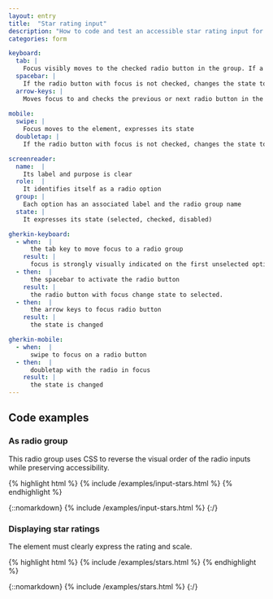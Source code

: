```yaml
---
layout: entry
title:  "Star rating input"
description: "How to code and test an accessible star rating input for Web"
categories: form

keyboard:
  tab: |
    Focus visibly moves to the checked radio button in the group. If a radio button is not checked, focus moves to the first radio button in the group.
  spacebar: |
    If the radio button with focus is not checked, changes the state to checked.  Otherwise, does nothing.
  arrow-keys: |
    Moves focus to and checks the previous or next radio button in the group
        
mobile:
  swipe: |
    Focus moves to the element, expresses its state
  doubletap: |
    If the radio button with focus is not checked, changes the state to checked. Otherwise, does nothing.

screenreader:
  name:  |
    Its label and purpose is clear
  role:  |
    It identifies itself as a radio option
  group: |
    Each option has an associated label and the radio group name
  state: |
    It expresses its state (selected, checked, disabled)

gherkin-keyboard: 
  - when:  |
      the tab key to move focus to a radio group
    result: |
      focus is strongly visually indicated on the first unselected option or the selected option
  - then:  |
      the spacebar to activate the radio button
    result: |
      the radio button with focus change state to selected.
  - then:  |
      the arrow keys to focus radio button
    result: |
      the state is changed

gherkin-mobile:
  - when:  |
      swipe to focus on a radio button
  - then:  |
      doubletap with the radio in focus
    result: |
      the state is changed
---
```


## Code examples

### As radio group

This radio group uses CSS to reverse the visual order of the radio inputs while preserving accessibility.

{% highlight html %}
{% include /examples/input-stars.html %}
{% endhighlight %}

{::nomarkdown}
{% include /examples/input-stars.html %}
{:/}

### Displaying star ratings

The element must clearly express the rating and scale.

{% highlight html %}
{% include /examples/stars.html %}
{% endhighlight %}

{::nomarkdown}
{% include /examples/stars.html %}
{:/}





